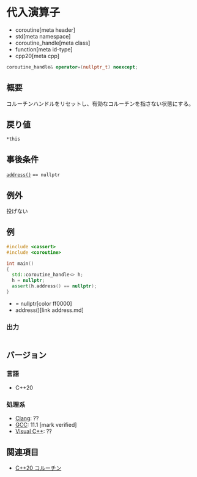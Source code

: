 # 代入演算子
* coroutine[meta header]
* std[meta namespace]
* coroutine_handle[meta class]
* function[meta id-type]
* cpp20[meta cpp]

```cpp
coroutine_handle& operator=(nullptr_t) noexcept;
```

## 概要
コルーチンハンドルをリセットし、有効なコルーチンを指さない状態にする。


## 戻り値
`*this`


## 事後条件
[`address()`](address.md) `== nullptr`


## 例外
投げない


## 例
```cpp example
#include <cassert>
#include <coroutine>

int main()
{
  std::coroutine_handle<> h;
  h = nullptr;
  assert(h.address() == nullptr);
}
```
* = nullptr[color ff0000]
* address()[link address.md]

### 出力
```
```


## バージョン
### 言語
- C++20

### 処理系
- [Clang](/implementation.md#clang): ??
- [GCC](/implementation.md#gcc): 11.1 [mark verified]
- [Visual C++](/implementation.md#visual_cpp): ??


## 関連項目
- [C++20 コルーチン](/lang/cpp20/coroutines.md)
